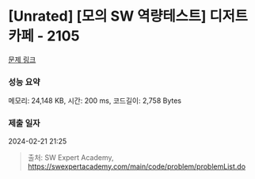 # [Unrated] [모의 SW 역량테스트] 디저트 카페 - 2105 

[문제 링크](https://swexpertacademy.com/main/code/problem/problemDetail.do?contestProbId=AV5VwAr6APYDFAWu) 

### 성능 요약

메모리: 24,148 KB, 시간: 200 ms, 코드길이: 2,758 Bytes

### 제출 일자

2024-02-21 21:25



> 출처: SW Expert Academy, https://swexpertacademy.com/main/code/problem/problemList.do